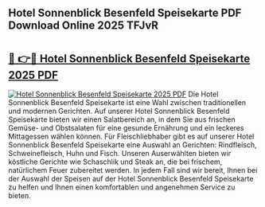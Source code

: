 ## Hotel Sonnenblick Besenfeld Speisekarte PDF Download Online 2025 TFJvR

# <h2><a href="http://gccdez.nevu.top/?p=Hotel+Sonnenblick+Besenfeld+Speisekarte">🔗 👉🔴 Hotel Sonnenblick Besenfeld Speisekarte 2025 PDF</a></h2>

[![Hotel Sonnenblick Besenfeld Speisekarte 2025 PDF](https://i.imgur.com/dBaPXMq.png)](http://gccdez.nevu.top/?p=Hotel+Sonnenblick+Besenfeld+Speisekarte)
Die Hotel Sonnenblick Besenfeld Speisekarte ist eine Wahl zwischen traditionellen und modernen Gerichten. Auf unserer Hotel Sonnenblick Besenfeld Speisekarte bieten wir einen Salatbereich an, in dem Sie aus frischen Gemüse- und Obstsalaten für eine gesunde Ernährung und ein leckeres Mittagessen wählen können. Für Fleischliebhaber gibt es auf unserer Hotel Sonnenblick Besenfeld Speisekarte eine Auswahl an Gerichten: Rindfleisch, Schweinefleisch, Huhn und Fisch. Unseren Auserwählten bieten wir köstliche Gerichte wie Schaschlik und Steak an, die bei frischem, natürlichem Feuer zubereitet werden. In jedem Fall sind wir bereit, Ihnen bei der Auswahl der Speisen auf der Hotel Sonnenblick Besenfeld Speisekarte zu helfen und Ihnen einen komfortablen und angenehmen Service zu bieten.
